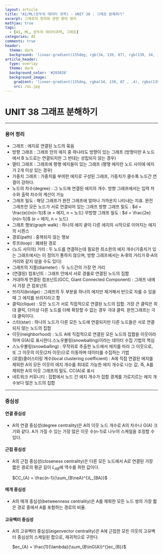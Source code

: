 ```yaml
---
layout: article
title: "AI/ML(모두의 데이터 과학) - UNIT 38 : 그래프 분해하기"
excerpt: 그래프의 정의와 관련 용어 정리
mathjax: true
tags:
  - [AI, ML, 모두의 데이터과학, 그래프]
categories: AI
comments: true
header:
  theme: dark
  background: 'linear-gradient(135deg, rgb(34, 139, 87), rgb(139, 34, 139))'
article_header:
  type: overlay
  theme: dark
  background_color: '#203028'
  background_image:
    gradient: 'linear-gradient(135deg, rgba(34, 139, 87 , .4), rgba(139, 34, 139, .4))'
    src: /ai.jpg
---
```


# UNIT 38 그래프 분해하기
---

### 용어 정리

- 그래프 : 에지로 연결된 노드의 묶음
- 방향 그래프 : 그래프 안의 에지 중 하나라도 방향이 있는 그래프 (방향이란 A 노드에서 B 노드로는 연결되지만 그 반대는 성립되지 않는 경우)
- 멀티 그래프 : 그래프에 평행 에지들이 있는 그래프 (평행 에지란 노드 사이에 에지가 2개 이상 있는 경우)
- 가중치 그래프 : 가중치를 부여한 에지로 구성된 그래프, 가중치가 클수록 노드간 연결이 강하다.
- 노드의 차수(degree) : 그 노드에 연결된 에지의 개수. 방향 그래프에서는 입력 차수와 출력 차수의 계산이 가능
- 그래프 밀도 : 해당 그래프가 완전 그래프에 얼마나 가까운지 나타내는 지표. 완전 그래프란 모든 노드가 서로 연결되어 있는 그래프
  방향 그래프 밀도 : $d = \frac{e}{n(n-1)}$ (e = 에지, n = 노드)
  무방향 그래프 밀도 : $d = \frac{2e}{n(n-1)}$ (e = 에지, n = 노드)
- 그래프 행보(graph walk) : 하나의 에지 끝이 다른 에지의 시작으로 이어지는 에지의 시퀀스
- 경로(path) : 중복되지 않는 행보
- 루프(loop) : 폐쇄된 경로
- (노드 사이의) 거리 : 두 노드를 연결하는데 필요한 최소한의 에지 개수(가중치가 있는 그래프에서는 이 정의가 통하지 않으며, 방향 그래프에서는 A-B의 거리가 B-A의 거리와 같지 않을 수도 있다)
- 그래프의 지름(diameter) : 두 노드간의 가장 먼 거리
- (연결된) 컴포넌트 : 그래프 안에서 서로 경롤로 연결된 노드의 집합
- 거대하게 연결된 컴포넌트(GCC, Giant Connected Component) : 그래프 내에서 가장 큰 컴포넌트
- 브리지(bridge) : 그래프의 두 부분을 하나의 에지만 제거해서 반으로 자를 수 있을 때 그 에지를 브리지라고 함
- 클릭(clique) : 모든 노드가 서로 직접적으로 연결된 노드의 집합. 가장 큰 클릭은 최대 클릭, 더이상 다른 노드를 더해 확장할 수 없는 경우 극대 클릭. 완전그래프는 극대 클릭이다.
- 스타(star) : 하나의 노드가 다른 모든 노드에 연결되지만 다른 노드들은 서로 연결되지 않는 노드의 집합
- 이웃(neighborhood) : 노드 A에 직접적으로 연결된 모든 노드의 집합을 이웃이라 하며 G(A)로 표시한다.스노우볼링(snowballing)이라는 데이터 수집 기법의 핵심
- 스노우볼링(snowballing) : 무작위로 추출한 노드에서 에지를 따라 그 이웃으로, 또 그 이웃의 이웃(2차 이웃)으로 이동하며 데이터를 수집하는 기법
- (로컬)클러스터링 계수(local clustering coefficient) : A에 직접 연결된 에지를 제외한 A의 모든 이웃의 에지 개수를 최대로 가능한 에지 개수로 나눈 값. 즉, A를 제외한 A의 이웃 그래프의 밀도. CC(A)로 표시
- 네트워크 커뮤니티 : 집합에서 노드 간 에지 개수가 집합 경계를 가로지르는 에지 개수보다 많은 노드의 집합

---
### 중심성

#### 연결 중심성
- A의 연결 중심성(degree centrality)은 A의 이웃 노드 개수로 A의 차수나 G(A) 크기와 같다. A가 가질 수 있는 가장 많은 이웃 수(n-1)로 나누어 스케일을 조정할 수 있다.

#### 근접 중심성
- A의 근접 중심성(closeness centrality)은 다른 모든 노드에서 A로 연결된 가장 짧은 경로의 평균 길이 $L_{AB}$에 역수를 취한 값이다.

  $CC_{A} = \frac{n-1}{\sum_{B\neA}^{}L_{BA}}$

#### 매개 중심성
- A의 매개 중심성(betweenness centrality)은 A를 제회한 모든 노드 쌍의 가장 짧은 경로 중에서 A를 포함하는 경로의 비율.

#### 고유벡터 중심성
- A의 고유벡터 중심성(eigenvector centrality)은 A에 근접한 모든 이웃의 고유벡터 중심성의 스케일된 합으로, 재귀적으로 구한다.

  $ec_{A} = \frac{1}{\lambda}{\sum_{B\inG(A)}^{}ec_{B}}$
